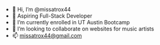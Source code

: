 - 👋 Hi, I’m @missatrox44
- 👀 Aspiring Full-Stack Developer
- 🌱 I’m currently enrolled in UT Austin Bootcamp
- 💞️ I’m looking to collaborate on websites for music artists
- 📫 missatrox44@gmail.com

<!---
missatrox44/missatrox44 is a ✨ special ✨ repository because its `README.md` (this file) appears on your GitHub profile.
You can click the Preview link to take a look at your changes.
--->
